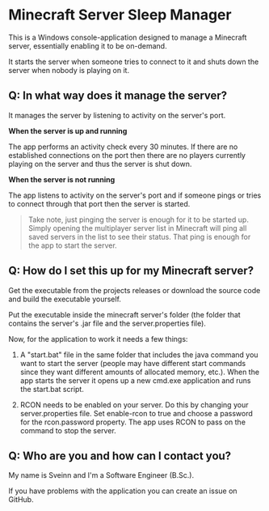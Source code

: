 # Minecraft Server Sleep Manager

This is a Windows console-application designed to manage a Minecraft server, essentially enabling it to be on-demand.

It starts the server when someone tries to connect to it and shuts down the server when nobody is playing on it.

## Q: In what way does it manage the server?

It manages the server by listening to activity on the server's port.

**When the server is up and running**

The app performs an activity check every 30 minutes.
If there are no established connections on the port then there are no players currently playing on the server and thus the server is shut down.

**When the server is not running**

The app listens to activity on the server's port and if someone pings or tries to connect through that port then the server is started. 

> Take note, just pinging the server is enough for it to be started up. Simply opening the multiplayer server list in Minecraft will ping all saved servers in the list to see their status. That ping is enough for the app to start the server.

## Q: How do I set this up for my Minecraft server?

Get the executable from the projects releases or download the source code and build the executable yourself.

Put the executable inside the minecraft server's folder (the folder that contains the server's .jar file and the server.properties file).

Now, for the application to work it needs a few things:

1. A "start.bat" file in the same folder that includes the java command you want to start the server (people may have different start commands since they want different amounts of allocated memory, etc.). When the app starts the server it opens up a new cmd.exe application and runs the start.bat script.

2. RCON needs to be enabled on your server. Do this by changing your server.properties file. Set enable-rcon to true and choose a password for the rcon.password property. The app uses RCON to pass on the command to stop the server.

## Q: Who are you and how can I contact you?

My name is Sveinn and I'm a Software Engineer (B.Sc.).

If you have problems with the application you can create an issue on GitHub.

